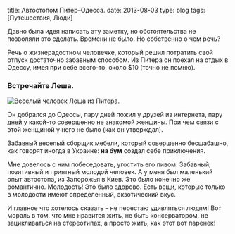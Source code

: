 title: Автостопом Питер–Одесса.
date: 2013-08-03
type: blog
tags: [Путешествия, Люди]

Давно была идея написать эту заметку, но обстоятельства не позволяли это сделать. Времени не было. Но собственно о чем речь?

Речь о жизнерадостном человечке, который решил потратить свой отпуск достаточно забавным способом. Из Питера он поехал на отдых в Одессу, имея при себе всего-то, около $10 (точно не помню).

### Встречайте Леша.

![Веселый человек Леша из Питера.](/static/files/kirill.jpg)

Он добрался до Одессы, пару дней пожил у друзей из интернета, пару дней у какой-то совершенно не знакомой женщины. При чем связи с этой женщиной у него не было (как он утверждал). 

Забавный веселый сборщик мебели, который совершенно бесшабашно, как говорят иногда в Украине: **на бум** создал себе приключения. 

Мне довелось с ним побеседовать, угостить его пивом. Забавный, позитивный и приятный молодой человек. А у меня был маленький опыт автостопа, из Запорожья в Киев. Это было конечно же романтично. Молодость! Это было здорово. Есть вещи, которые только в молодости имеют определенный, экзотический вкус. 

И главное что хотелось сказать – не перестаю удивляться людям! Вот мораль в том, что мне нравится жить, не быть консерватором, не зацикливаться на стереотипах, а просто жить, как этот вот паренек!